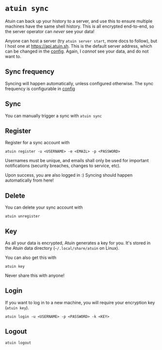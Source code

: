 # `atuin sync`

Atuin can back up your history to a server, and use this to ensure multiple
machines have the same shell history. This is all encrypted end-to-end, so the
server operator can _never_ see your data!

Anyone can host a server (try `atuin server start`, more docs to follow), but I
host one at https://api.atuin.sh. This is the default server address, which can
be changed in the [config](/docs/config/config.md#sync_address). Again, I _cannot_ see your data, and
do not want to.

## Sync frequency

Syncing will happen automatically, unless configured otherwise. The sync
frequency is configurable in [config](/docs/config/config.md#sync_frequency)

## Sync

You can manually trigger a sync with `atuin sync`

## Register

Register for a sync account with

```
atuin register -u <USERNAME> -e <EMAIL> -p <PASSWORD>
```

Usernames must be unique, and emails shall only be used for important
notifications (security breaches, changes to service, etc).

Upon success, you are also logged in :) Syncing should happen automatically from
here!

## Delete

You can delete your sync account with

```
atuin unregister
```

## Key

As all your data is encrypted, Atuin generates a key for you. It's stored in the
Atuin data directory (`~/.local/share/atuin` on Linux).

You can also get this with

```
atuin key
```

Never share this with anyone!

## Login

If you want to log in to a new machine, you will require your encryption key
(`atuin key`).

```
atuin login -u <USERNAME> -p <PASSWORD> -k <KEY>
```

## Logout

```
atuin logout
```
